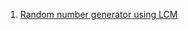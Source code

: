 1. [Random number generator using LCM](https://github.com/Bepul-Hossain/Lab-collections/blob/master/4Y1S/computer%20simulation/random-generator-LCM.cpp)
